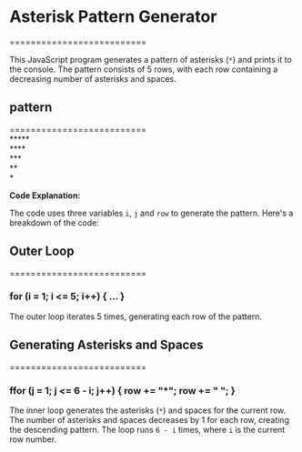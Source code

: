 # Asterisk Pattern Generator
==========================

This JavaScript program generates a pattern of asterisks (`*`) and prints it to the console. The pattern consists of 5 rows, with each row containing a decreasing number of asterisks and spaces.

## pattern
==========================
   </br >
 *****</br>
 ****</br>
 ***</br>
 **</br>
 *</br>

 **Code Explanation:**

The code uses three variables `i`, `j` and `row` to generate the pattern. Here's a breakdown of the code:
## Outer Loop
==========================

### for (i = 1; i <= 5; i++) { ... }
The outer loop iterates 5 times, generating each row of the pattern.

## Generating Asterisks and Spaces
==========================
### ffor (j = 1; j <= 6 - i; j++) { row += "*"; row += " "; }
The inner loop generates the asterisks (`*`) and spaces for the current row. The number of asterisks and spaces decreases by 1 for each row, creating the descending pattern. The loop runs `6 - i` times, where `i` is the current row number.
